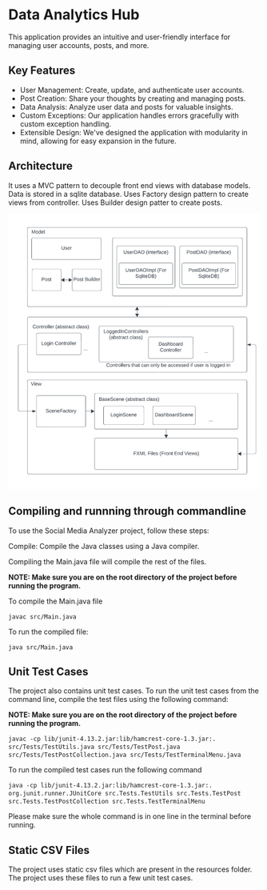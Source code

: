 # Data Analytics Hub

This application provides an intuitive and user-friendly interface for managing user accounts, posts, and more.

## Key Features
- User Management: Create, update, and authenticate user accounts.
- Post Creation: Share your thoughts by creating and managing posts.
- Data Analysis: Analyze user data and posts for valuable insights.
- Custom Exceptions: Our application handles errors gracefully with custom exception handling.
- Extensible Design: We've designed the application with modularity in mind, allowing for easy expansion in the future.

## Architecture

It uses a MVC pattern to decouple front end views with database models.
Data is stored in a sqlite database.
Uses Factory design pattern to create views from controller.
Uses Builder design patter to create posts.

![alt text](Architecture.png)


## Compiling and runnning through commandline
To use the Social Media Analyzer project, follow these steps:

Compile: Compile the Java classes using a Java compiler.

Compiling the Main.java file will compile the rest of the files.

**NOTE: Make sure you are on the root directory of the project before running the program.** 

To compile the Main.java file
```
javac src/Main.java
```
To run the compiled file:
```
java src/Main.java
```

## Unit Test Cases

The project also contains unit test cases. To run the unit test cases from the command line, compile the test files using the following command:

**NOTE: Make sure you are on the root directory of the project before running the program.** 

```
javac -cp lib/junit-4.13.2.jar:lib/hamcrest-core-1.3.jar:. src/Tests/TestUtils.java src/Tests/TestPost.java src/Tests/TestPostCollection.java src/Tests/TestTerminalMenu.java
```
To run the compiled test cases run the following command
```
java -cp lib/junit-4.13.2.jar:lib/hamcrest-core-1.3.jar:. org.junit.runner.JUnitCore src.Tests.TestUtils src.Tests.TestPost src.Tests.TestPostCollection src.Tests.TestTerminalMenu
```
Please make sure the whole command is in one line in the terminal before running.

## Static CSV Files

The project uses static csv files which are present in the resources folder. The project uses these files to run a few unit test cases.